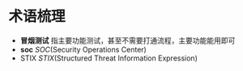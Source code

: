 # 术语梳理

-   **冒烟测试** 指主要功能测试，甚至不需要打通流程，主要功能能用即可
-   **soc**  *SOC*(Security Operations Center)
-   STIX *STIX*(Structured Threat Information Expression) 





